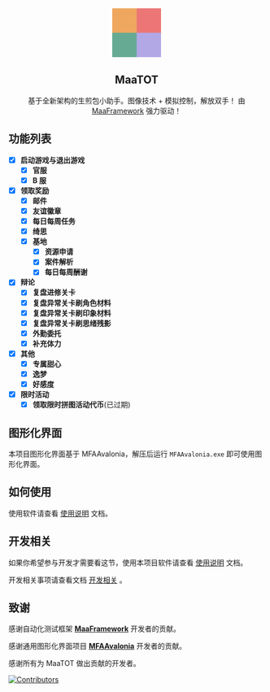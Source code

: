 <!-- markdownlint-disable MD007 MD033 MD041 -->
<div align="center">
  <img alt="LOGO" src="./logo.png" width="96" height="96" />

## MaaTOT

基于全新架构的生煎包小助手。图像技术 + 模拟控制，解放双手！
由 [MaaFramework](https://github.com/MaaXYZ/MaaFramework) 强力驱动！

</div>

## 功能列表

- [x] **启动游戏与退出游戏**
  - [x] **官服**
  - [x] **B 服**
- [x] **领取奖励**
  - [x] **邮件**
  - [x] **友谊徽章**
  - [x] **每日每周任务**
  - [x] **绮思**
  - [x] **基地**
    - [x] **资源申请**
    - [x] **案件解析**
    - [x] **每日每周酬谢**
- [x] **辩论**
  - [x] **复盘进修关卡**
  - [x] **复盘异常关卡刷角色材料**
  - [x] **复盘异常关卡刷印象材料**
  - [x] **复盘异常关卡刷思绪残影**
  - [x] **外勤委托**
  - [x] **补充体力**
- [x] **其他**
  - [x] **专属甜心**
  - [x] **逸梦**
  - [x] **好感度**
- [x] **限时活动**
  - [x] **领取限时拼图活动代币**(已过期)

## 图形化界面

本项目图形化界面基于 MFAAvalonia，解压后运行 `MFAAvalonia.exe` 即可使用图形化界面。

## 如何使用

使用软件请查看 [使用说明](./docs/zh_cn/manual/使用说明.md) 文档。

## 开发相关

如果你希望参与开发才需要看这节，使用本项目软件请查看 [使用说明](./docs/zh_cn/manual/使用说明.md) 文档。

开发相关事项请查看文档 [开发相关](./docs/zh_cn/develop/开发相关.md) 。

## 致谢

感谢自动化测试框架 **[MaaFramework](https://github.com/MaaXYZ/MaaFramework)** 开发者的贡献。

感谢通用图形化界面项目 **[MFAAvalonia](https://github.com/SweetSmellFox/MFAAvalonia)** 开发者的贡献。

感谢所有为 MaaTOT 做出贡献的开发者。

[![Contributors](https://contrib.rocks/image?repo=Coxwtwo/MaaTOT&max=100)](https://github.com/Coxwtwo/MaaTOT/graphs/contributors)
